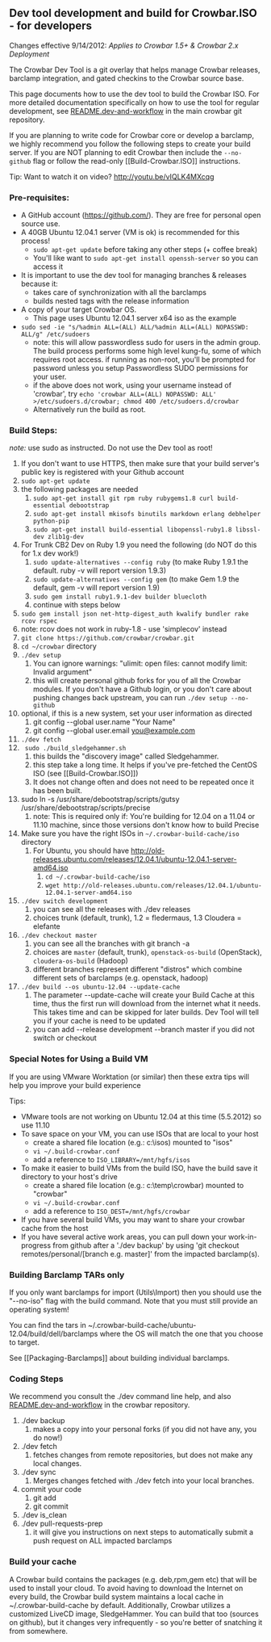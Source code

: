 ##  Dev tool development and build for Crowbar.ISO - for developers

Changes effective 9/14/2012: *Applies to Crowbar 1.5+ & Crowbar 2.x Deployment*

The Crowbar Dev Tool is a git overlay that helps manage Crowbar releases, barclamp integration, and gated checkins to the Crowbar source base.

This page documents how to use the dev tool to build the Crowbar ISO.  For more detailed documentation specifically on how to use the tool for regular development, see [README.dev-and-workflow](https://github.com/crowbar/crowbar/blob/master/README.dev-and-workflow) in the main crowbar git repository.

If you are planning to write code for Crowbar core or develop a barclamp, we highly recommend you follow the following steps to create your build server.  If you are NOT planning to edit Crowbar then include the `--no-github` flag or follow the read-only [[Build-Crowbar.ISO]] instructions.

Tip: Want to watch it on video? http://youtu.be/vIQLK4MXcqg

### Pre-requisites:

* A GitHub account (https://github.com/).  They are free for personal open source use.
* A 40GB Ubuntu 12.04.1 server (VM is ok) is recommended for this process!  
   * `sudo apt-get update` before taking any other steps (+ coffee break)
   * You'll like want to `sudo apt-get install openssh-server` so you can access it
* It is important to use the dev tool for managing branches & releases because it:
   * takes care of synchronization with all the barclamps
   * builds nested tags with the release information
* A copy of your target Crowbar OS.  
   * This page uses Ubuntu 12.04.1 server x64 iso as the example
* `sudo sed -ie "s/%admin ALL=(ALL) ALL/%admin ALL=(ALL) NOPASSWD: ALL/g" /etc/sudoers`
   * note: this will allow passwordless sudo for users in the admin group. The build process performs some high level kung-fu, some of which requires root access. if running as non-root, you'll be prompted for password unless you setup Passwordless SUDO permissions for your user. 
   * if the above does not work, using your username instead of 'crowbar', try `echo 'crowbar ALL=(ALL) NOPASSWD: ALL' >/etc/sudoers.d/crowbar; chmod 400 /etc/sudoers.d/crowbar`
   * Alternatively run the build as root.


### Build Steps:

_note:_ use sudo as instructed.  Do not use the Dev tool as root!

1. If you don't want to use HTTPS, then make sure that your build server's public key is registered with your Github account
1. `sudo apt-get update`
1. the following packages are needed
   1. `sudo apt-get install git rpm ruby rubygems1.8 curl build-essential debootstrap`
   1. `sudo apt-get install mkisofs binutils markdown erlang debhelper python-pip`
   1. `sudo apt-get install build-essential libopenssl-ruby1.8 libssl-dev zlib1g-dev` 
1. For Trunk CB2 Dev on Ruby 1.9 you need the following (do NOT do this for 1.x dev work!)
   1. `sudo update-alternatives --config ruby` (to make Ruby 1.9.1 the default. ruby -v will report version 1.9.3)
   1. `sudo update-alternatives --config gem` (to make Gem 1.9 the default, gem -v will report version 1.9)
   1. `sudo gem install ruby1.9.1-dev builder bluecloth`
   1. continue with steps below
1. `sudo gem install json net-http-digest_auth kwalify bundler rake rcov rspec`
  1. note: rcov does not work in ruby-1.8 - use 'simplecov' instead
1. `git clone https://github.com/crowbar/crowbar.git`
1. `cd ~/crowbar` directory
1. `./dev setup`
   1. You can ignore warnings: "ulimit: open files: cannot modify limit: Invalid argument"
   1. this will create personal github forks for you of all the Crowbar modules. If you don't have a Github login, or you don't care about pushing changes back upstream, you can run `./dev setup --no-github`
1. optional, if this is a new system, set your user information as directed 
   1. git config --global user.name "Your Name"
   1. git config --global user.email you@example.com
1. `./dev fetch`
1. ` sudo ./build_sledgehammer.sh`
   1. this builds the "discovery image" called Sledgehammer.  
   1. this step take a long time.  It helps if you've pre-fetched the CentOS ISO (see [[Build-Crowbar.ISO]])
   1. It does not change often and does not need to be repeated once it has been built.
1. sudo ln -s /usr/share/debootstrap/scripts/gutsy /usr/share/debootstrap/scripts/precise
   1. note: This is required only if: You're building for 12.04 on a 11.04 or 11.10 machine, since those versions don't know how to build Precise
1. Make sure you have the right ISOs in `~/.crowbar-build-cache/iso` directory
   1. For Ubuntu, you should have http://old-releases.ubuntu.com/releases/12.04.1/ubuntu-12.04.1-server-amd64.iso
      1. `cd ~/.crowbar-build-cache/iso`
      1. `wget http://old-releases.ubuntu.com/releases/12.04.1/ubuntu-12.04.1-server-amd64.iso`
1. `./dev switch development`
   1. you can see all the releases with ./dev releases
   1. choices trunk (default, trunk), 1.2 = fledermaus, 1.3 Cloudera = elefante
1. `./dev checkout master` 
   1. you can see all the branches with git branch -a
   1. choices are `master` (default, trunk), `openstack-os-build` (OpenStack), `cloudera-os-build` (Hadoop)
   1. different branches represent different "distros" which combine different sets of barclamps (e.g. openstack, hadoop)
1. `./dev build --os ubuntu-12.04 --update-cache` 
   1. The parameter --update-cache will create your Build Cache at this time, thus the first run will download from the internet what it needs.  This takes time and can be skipped for later builds.  Dev Tool will tell you if your cache is need to be updated
   1. you can add --release development --branch master if you did not switch or checkout 

### Special Notes for Using a Build VM
If you are using VMware Worktation (or similar) then these extra tips will help you improve your build experience

Tips:

* VMware tools are not working on Ubuntu 12.04 at this time (5.5.2012) so use 11.10
* To save space on your VM, you can use ISOs that are local to your host
   * create a shared file location (e.g.: c:\isos) mounted to "isos"
   * `vi ~/.build-crowbar.conf`
   * add a reference to `ISO_LIBRARY=/mnt/hgfs/isos`
* To make it easier to build VMs from the build ISO, have the build save it directory to your host's drive
   * create a shared file location (e.g.: c:\temp\crowbar) mounted to "crowbar"
   * `vi ~/.build-crowbar.conf`
   * add a reference to `ISO_DEST=/mnt/hgfs/crowbar`
* If you have several build VMs, you may want to share your crowbar cache from the host
* If you have several active work areas, you can pull down your work-in-progress from github after a './dev backup' by using 'git checkout remotes/personal/[branch e.g. master]' from the impacted barclamp(s).

### Building Barclamp TARs only

If you only want barclamps for import (Utils\Import) then you should use the "--no-iso" flag with the build command.  Note that you must still provide an operating system!

You can find the tars in ~/.crowbar-build-cache/ubuntu-12.04/build/dell/barclamps where the OS will match the one that you choose to target.

See [[Packaging-Barclamps]] about building individual barclamps.

### Coding Steps

We recommend you consult the ./dev command line help, and also [README.dev-and-workflow](https://github.com/crowbar/crowbar/blob/master/README.dev-and-workflow) in the crowbar repository.

1. ./dev backup
   1. makes a copy into your personal forks (if you did not have any, you do now!)
1. ./dev fetch
   1. fetches changes from remote repositories, but does not make any local changes.
1. ./dev sync
   1. Merges changes fetched with ./dev fetch into your local branches.
1. commit your code
   1. git add
   1. git commit
1. ./dev is_clean
1. ./dev pull-requests-prep
   1. it will give you instructions on next steps to automatically submit a push request on ALL impacted barclamps


### Build your cache
A Crowbar build contains the packages (e.g. deb,rpm,gem etc) that will be used to install your cloud. To avoid having to download the Internet on every build, the Crowbar build system maintains a local cache in ~/.crowbar-build-cache by default.
Additionally, Crowbar utilizes a customized LiveCD image, SledgeHammer. You can build that too (sources on github), but it changes very infrequently - so you're better of snatching it from somewhere.
